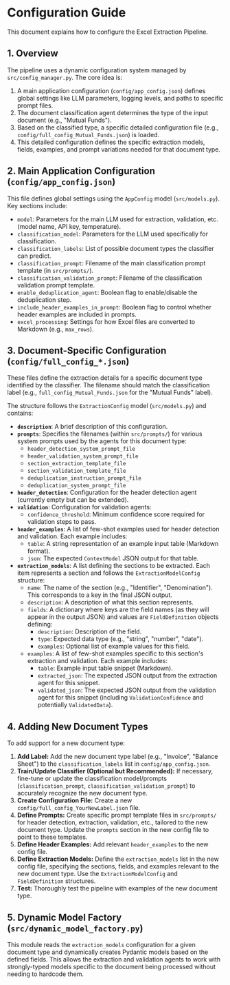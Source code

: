 # Configuration Guide

This document explains how to configure the Excel Extraction Pipeline.

## 1. Overview

The pipeline uses a dynamic configuration system managed by `src/config_manager.py`. The core idea is:

1.  A main application configuration (`config/app_config.json`) defines global settings like LLM parameters, logging levels, and paths to specific prompt files.
2.  The document classification agent determines the type of the input document (e.g., "Mutual Funds").
3.  Based on the classified type, a specific detailed configuration file (e.g., `config/full_config_Mutual_Funds.json`) is loaded.
4.  This detailed configuration defines the specific extraction models, fields, examples, and prompt variations needed for that document type.

## 2. Main Application Configuration (`config/app_config.json`)

This file defines global settings using the `AppConfig` model (`src/models.py`). Key sections include:

-   `model`: Parameters for the main LLM used for extraction, validation, etc. (model name, API key, temperature).
-   `classification_model`: Parameters for the LLM used specifically for classification.
-   `classification_labels`: List of possible document types the classifier can predict.
-   `classification_prompt`: Filename of the main classification prompt template (in `src/prompts/`).
-   `classification_validation_prompt`: Filename of the classification validation prompt template.
-   `enable_deduplication_agent`: Boolean flag to enable/disable the deduplication step.
-   `include_header_examples_in_prompt`: Boolean flag to control whether header examples are included in prompts.
-   `excel_processing`: Settings for how Excel files are converted to Markdown (e.g., `max_rows`).

## 3. Document-Specific Configuration (`config/full_config_*.json`)

These files define the extraction details for a specific document type identified by the classifier. The filename should match the classification label (e.g., `full_config_Mutual_Funds.json` for the "Mutual Funds" label).

The structure follows the `ExtractionConfig` model (`src/models.py`) and contains:

-   **`description`**: A brief description of this configuration.
-   **`prompts`**: Specifies the filenames (within `src/prompts/`) for various system prompts used by the agents for this document type:
    -   `header_detection_system_prompt_file`
    -   `header_validation_system_prompt_file`
    -   `section_extraction_template_file`
    -   `section_validation_template_file`
    -   `deduplication_instruction_prompt_file`
    -   `deduplication_system_prompt_file`
-   **`header_detection`**: Configuration for the header detection agent (currently empty but can be extended).
-   **`validation`**: Configuration for validation agents:
    -   `confidence_threshold`: Minimum confidence score required for validation steps to pass.
-   **`header_examples`**: A list of few-shot examples used for header detection and validation. Each example includes:
    -   `table`: A string representation of an example input table (Markdown format).
    -   `json`: The expected `ContextModel` JSON output for that table.
-   **`extraction_models`**: A list defining the sections to be extracted. Each item represents a section and follows the `ExtractionModelConfig` structure:
    -   `name`: The name of the section (e.g., "Identifier", "Denomination"). This corresponds to a key in the final JSON output.
    -   `description`: A description of what this section represents.
    -   `fields`: A dictionary where keys are the field names (as they will appear in the output JSON) and values are `FieldDefinition` objects defining:
        -   `description`: Description of the field.
        -   `type`: Expected data type (e.g., "string", "number", "date").
        -   `examples`: Optional list of example values for this field.
    -   `examples`: A list of few-shot examples specific to this section's extraction and validation. Each example includes:
        -   `table`: Example input table snippet (Markdown).
        -   `extracted_json`: The expected JSON output from the extraction agent for this snippet.
        -   `validated_json`: The expected JSON output from the validation agent for this snippet (including `ValidationConfidence` and potentially `ValidatedData`).

## 4. Adding New Document Types

To add support for a new document type:

1.  **Add Label:** Add the new document type label (e.g., "Invoice", "Balance Sheet") to the `classification_labels` list in `config/app_config.json`.
2.  **Train/Update Classifier (Optional but Recommended):** If necessary, fine-tune or update the classification model/prompts (`classification_prompt`, `classification_validation_prompt`) to accurately recognize the new document type.
3.  **Create Configuration File:** Create a new `config/full_config_YourNewLabel.json` file.
4.  **Define Prompts:** Create specific prompt template files in `src/prompts/` for header detection, extraction, validation, etc., tailored to the new document type. Update the `prompts` section in the new config file to point to these templates.
5.  **Define Header Examples:** Add relevant `header_examples` to the new config file.
6.  **Define Extraction Models:** Define the `extraction_models` list in the new config file, specifying the sections, fields, and examples relevant to the new document type. Use the `ExtractionModelConfig` and `FieldDefinition` structures.
7.  **Test:** Thoroughly test the pipeline with examples of the new document type.

## 5. Dynamic Model Factory (`src/dynamic_model_factory.py`)

This module reads the `extraction_models` configuration for a given document type and dynamically creates Pydantic models based on the defined fields. This allows the extraction and validation agents to work with strongly-typed models specific to the document being processed without needing to hardcode them.
